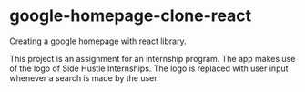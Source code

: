 # google-homepage-clone-react
Creating a google homepage with react library.

This project is an assignment for an internship program.
The app makes use of the logo of Side Hustle Internships.
The logo is replaced with user input whenever a search is made by the user.
